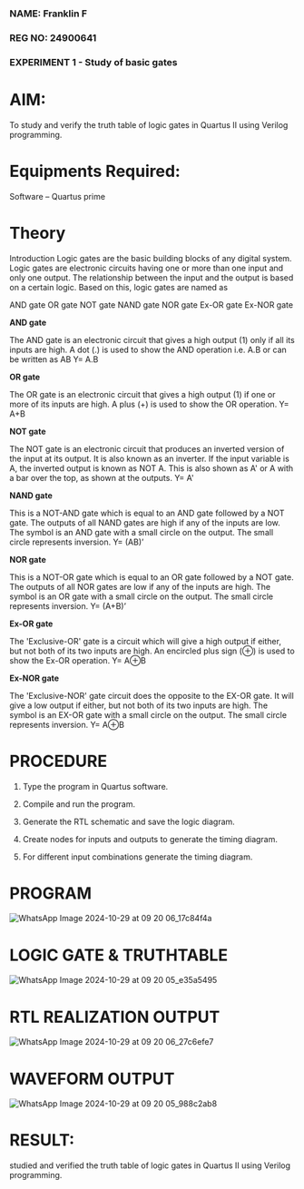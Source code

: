 ### NAME: Franklin F
### REG NO: 24900641
### EXPERIMENT 1 - Study of basic gates

# AIM: 

To study and verify the truth table of logic gates in Quartus II using Verilog programming.

# Equipments Required:

Software – Quartus prime 

# Theory

Introduction Logic gates are the basic building blocks of any digital system. Logic gates are electronic circuits having one or more than one input and only one output. The relationship between the input and the output is based on a certain logic. Based on this, logic gates are named as

AND gate OR gate NOT gate NAND gate NOR gate Ex-OR gate Ex-NOR gate

**AND gate**

The AND gate is an electronic circuit that gives a high output (1) only if all its inputs are high. A dot (.) is used to show the AND operation i.e. A.B or can be written as AB
Y= A.B

**OR gate** 

The OR gate is an electronic circuit that gives a high output (1) if one or more of its inputs are high. A plus (+) is used to show the OR operation.
Y= A+B

**NOT gate**

The NOT gate is an electronic circuit that produces an inverted version of the input at its output. It is also known as an inverter. If the input variable is A, the inverted output is known as NOT A. This is also shown as A' or A with a bar over the top, as shown at the outputs.
Y= A'

**NAND gate**

This is a NOT-AND gate which is equal to an AND gate followed by a NOT gate. The outputs of all NAND gates are high if any of the inputs are low. The symbol is an AND gate with a small circle on the output. The small circle represents inversion.
Y= (AB)’

**NOR gate**

This is a NOT-OR gate which is equal to an OR gate followed by a NOT gate. The outputs of all NOR gates are low if any of the inputs are high. The symbol is an OR gate with a small circle on the output. The small circle represents inversion.
Y= (A+B)’

**Ex-OR gate**

The 'Exclusive-OR' gate is a circuit which will give a high output if either, but not both of its two inputs are high. An encircled plus sign (⊕) is used to show the Ex-OR operation.
Y= A⊕B

**Ex-NOR gate**

The 'Exclusive-NOR' gate circuit does the opposite to the EX-OR gate. It will give a low output if either, but not both of its two inputs are high. The symbol is an EX-OR gate with a small circle on the output. The small circle represents inversion.
Y= A⊕B

# PROCEDURE

1.	Type the program in Quartus software.

2.	Compile and run the program.

3.	Generate the RTL schematic and save the logic diagram.

4.	Create nodes for inputs and outputs to generate the timing diagram.

5.	For different input combinations generate the timing diagram.


# PROGRAM

![WhatsApp Image 2024-10-29 at 09 20 06_17c84f4a](https://github.com/user-attachments/assets/75bddf49-4581-48ec-864f-d23068439fb7)
 
# LOGIC GATE & TRUTHTABLE

![WhatsApp Image 2024-10-29 at 09 20 05_e35a5495](https://github.com/user-attachments/assets/ab2521b0-cae6-436b-b7f8-9af354d23d58)

# RTL REALIZATION OUTPUT

![WhatsApp Image 2024-10-29 at 09 20 06_27c6efe7](https://github.com/user-attachments/assets/ca53b270-df18-44c6-8a16-93aeb8d52b03)

# WAVEFORM OUTPUT
![WhatsApp Image 2024-10-29 at 09 20 05_988c2ab8](https://github.com/user-attachments/assets/a42f97bb-2cfc-4aa8-8844-a2095948c70d)

# RESULT:

studied and verified the truth table of logic gates in Quartus II using Verilog programming.

